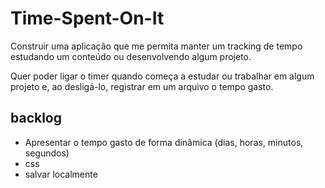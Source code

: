 # Time-Spent-On-It

Construir uma aplicação que me permita manter um tracking de tempo estudando um conteúdo ou desenvolvendo algum projeto.

Quer poder ligar o timer quando começa a estudar ou trabalhar em algum projeto e, ao desligá-lo, registrar em um arquivo o tempo gasto.

## backlog

- Apresentar o tempo gasto de forma dinâmica (dias, horas, minutos, segundos)
- css
- salvar localmente
